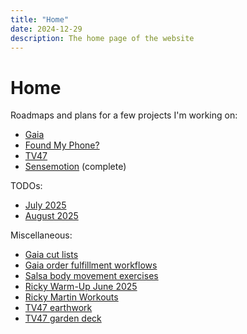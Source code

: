```yaml
---
title: "Home"
date: 2024-12-29
description: The home page of the website
---
```


# Home

Roadmaps and plans for a few projects I'm working on:

- [Gaia](/roadmaps/gaia/)
- [Found My Phone?](/roadmaps/foundmyphone/)
- [TV47](/roadmaps/tv47/)
- [Sensemotion](/roadmaps/sensemotion/) (complete)

TODOs:

- [July 2025](/tomorrow-lists/2025-07/)
- [August 2025](/tomorrow-lists/2025-08/)

Miscellaneous:

- [Gaia cut lists](/gaia/cut-lists)
- [Gaia order fulfillment workflows](/gaia/order-fulfillment-workflows)
- [Salsa body movement exercises](/dance/salsa-body-movement)
- [Ricky Warm-Up June 2025](/ricky/warm-up-2025-06)
- [Ricky Martin Workouts](/ricky/martin-2025-06)
- [TV47 earthwork](/tv47/earthwork)
- [TV47 garden deck](/tv47/garden-deck)
